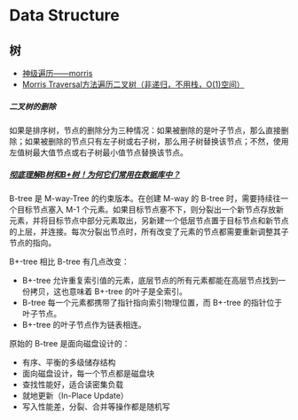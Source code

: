 # Data Structure



## 树

* [神级遍历——morris](https://zhuanlan.zhihu.com/p/101321696)
* [Morris Traversal方法遍历二叉树（非递归，不用栈，O(1)空间） ](https://www.cnblogs.com/anniekim/archive/2013/06/15/morristraversal.html)

##### 二叉树的删除

如果是排序树，节点的删除分为三种情况：如果被删除的是叶子节点，那么直接删除；如果被删除的节点只有左子树或右子树，那么用子树替换该节点；不然，使用左值树最大值节点或右子树最小值节点替换该节点。

##### [彻底理解B树和B+树！为何它们常用在数据库中？](https://www.bilibili.com/video/BV1UC4y1p7zm)

B-tree 是 M-way-Tree 的约束版本。在创建 M-way 的 B-tree 时，需要持续往一个目标节点塞入 M-1 个元素。如果目标节点塞不下，则分裂出一个新节点存放新元素，并将目标节点中部分元素取出，另新建一个低层节点置于目标节点和新节点的上层，并连接。每次分裂出节点时，所有改变了元素的节点都需要重新调整其子节点的指向。

B+-tree 相比 B-tree 有几点改变：

* B+-tree 允许重复索引值的元素，底层节点的所有元素都能在高层节点找到一份拷贝，这也意味着 B+-tree 的叶子是全索引。
* B-tree 每一个元素都携带了指针指向索引物理位置，而 B+-tree 的指针位于叶子节点。
* B+-tree 的叶子节点作为链表相连。

原始的 B-tree 是面向磁盘设计的：

* 有序、平衡的多级储存结构
* 面向磁盘设计，每一个节点都是磁盘块
* 查找性能好，适合读密集负载
* 就地更新（In-Place Update）
* 写入性能差，分裂、合并等操作都是随机写